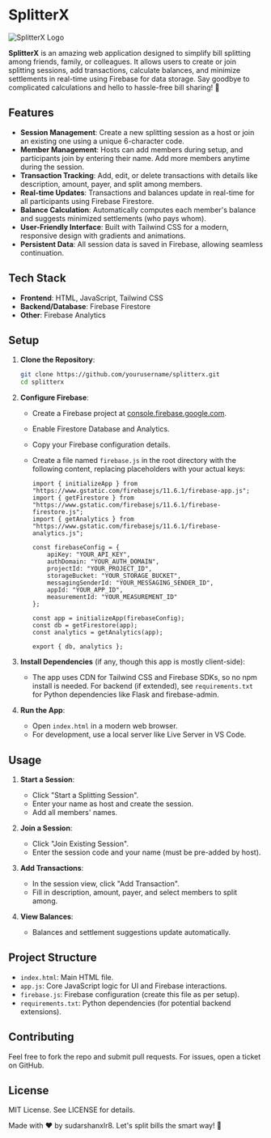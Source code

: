 


          
# SplitterX

![SplitterX Logo](/SplitterX/assests/logo.png) 

**SplitterX** is an amazing web application designed to simplify bill splitting among friends, family, or colleagues. It allows users to create or join splitting sessions, add transactions, calculate balances, and minimize settlements in real-time using Firebase for data storage. Say goodbye to complicated calculations and hello to hassle-free bill sharing! 💸

## Features

- **Session Management**: Create a new splitting session as a host or join an existing one using a unique 6-character code.
- **Member Management**: Hosts can add members during setup, and participants join by entering their name. Add more members anytime during the session.
- **Transaction Tracking**: Add, edit, or delete transactions with details like description, amount, payer, and split among members.
- **Real-time Updates**: Transactions and balances update in real-time for all participants using Firebase Firestore.
- **Balance Calculation**: Automatically computes each member's balance and suggests minimized settlements (who pays whom).
- **User-Friendly Interface**: Built with Tailwind CSS for a modern, responsive design with gradients and animations.
- **Persistent Data**: All session data is saved in Firebase, allowing seamless continuation.

## Tech Stack

- **Frontend**: HTML, JavaScript, Tailwind CSS
- **Backend/Database**: Firebase Firestore
- **Other**: Firebase Analytics

## Setup

1. **Clone the Repository**:
   ```bash
   git clone https://github.com/yourusername/splitterx.git
   cd splitterx
   ```

2. **Configure Firebase**:
   - Create a Firebase project at [console.firebase.google.com](https://console.firebase.google.com).
   - Enable Firestore Database and Analytics.
   - Copy your Firebase configuration details.
   - Create a file named `firebase.js` in the root directory with the following content, replacing placeholders with your actual keys:

     ```javascript:f:\Splitter (public)\SplitterX\firebase.js
     import { initializeApp } from "https://www.gstatic.com/firebasejs/11.6.1/firebase-app.js";
     import { getFirestore } from "https://www.gstatic.com/firebasejs/11.6.1/firebase-firestore.js";
     import { getAnalytics } from "https://www.gstatic.com/firebasejs/11.6.1/firebase-analytics.js";

     const firebaseConfig = {
         apiKey: "YOUR_API_KEY",
         authDomain: "YOUR_AUTH_DOMAIN",
         projectId: "YOUR_PROJECT_ID",
         storageBucket: "YOUR_STORAGE_BUCKET",
         messagingSenderId: "YOUR_MESSAGING_SENDER_ID",
         appId: "YOUR_APP_ID",
         measurementId: "YOUR_MEASUREMENT_ID"
     };

     const app = initializeApp(firebaseConfig);
     const db = getFirestore(app);
     const analytics = getAnalytics(app);

     export { db, analytics };
     ```

3. **Install Dependencies** (if any, though this app is mostly client-side):
   - The app uses CDN for Tailwind CSS and Firebase SDKs, so no npm install is needed. For backend (if extended), see `requirements.txt` for Python dependencies like Flask and firebase-admin.

4. **Run the App**:
   - Open `index.html` in a modern web browser.
   - For development, use a local server like Live Server in VS Code.

## Usage

1. **Start a Session**:
   - Click "Start a Splitting Session".
   - Enter your name as host and create the session.
   - Add all members' names.

2. **Join a Session**:
   - Click "Join Existing Session".
   - Enter the session code and your name (must be pre-added by host).

3. **Add Transactions**:
   - In the session view, click "Add Transaction".
   - Fill in description, amount, payer, and select members to split among.

4. **View Balances**:
   - Balances and settlement suggestions update automatically.

## Project Structure

- `index.html`: Main HTML file.
- `app.js`: Core JavaScript logic for UI and Firebase interactions.
- `firebase.js`: Firebase configuration (create this file as per setup).
- `requirements.txt`: Python dependencies (for potential backend extensions).

## Contributing

Feel free to fork the repo and submit pull requests. For issues, open a ticket on GitHub.

## License

MIT License. See LICENSE for details.

Made with ❤️ by sudarshanxlr8. Let's split bills the smart way! 🚀
        

